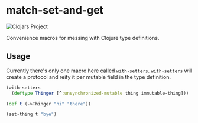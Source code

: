 # match-set-and-get

![Clojars Project](https://img.shields.io/clojars/v/com.janetacarr/match-set-and-get.svg)

Convenience macros for messing with Clojure type definitions.

## Usage
Currently there's only one macro here called `with-setters`.
`with-setters` will create a protocol and reify it per mutable field
in the type definition.

``` clojure
(with-setters
  (deftype Thinger [^:unsynchronized-mutable thing immutable-thing]))

(def t (->Thinger "hi" "there"))

(set-thing t "bye")
```
